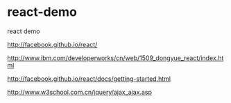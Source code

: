 # react-demo
react demo


http://facebook.github.io/react/    

http://www.ibm.com/developerworks/cn/web/1509_dongyue_react/index.html  

http://facebook.github.io/react/docs/getting-started.html  

http://www.w3school.com.cn/jquery/ajax_ajax.asp  








